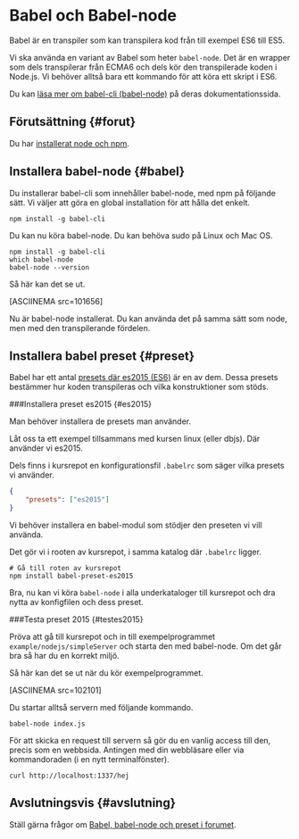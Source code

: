 ---
...
Babel och Babel-node
==================================

Babel är en transpiler som kan transpilera kod från till exempel ES6 till ES5.

Vi ska använda en variant av Babel som heter `babel-node`. Det är en wrapper som dels transpilerar från ECMA6 och dels kör den transpilerade koden i Node.js. Vi behöver alltså bara ett kommando för att köra ett skript i ES6.

Du kan [läsa mer om babel-cli (babel-node)](https://babeljs.io/docs/usage/cli/) på deras dokumentationssida.



Förutsättning {#forut}
-----------------------------------

Du har [installerat node och npm](labbmiljo/node-och-npm).



Installera babel-node {#babel}
-----------------------------------

Du installerar  babel-cli som innehåller babel-node, med npm på följande sätt. Vi väljer att göra en global installation för att hålla det enkelt.

```text
npm install -g babel-cli
```

Du kan nu köra babel-node. Du kan behöva sudo på Linux och Mac OS.

```text
npm install -g babel-cli
which babel-node
babel-node --version
```

Så här kan det se ut.

[ASCIINEMA src=101656]

Nu är babel-node installerat. Du kan använda det på samma sätt som node, men med den transpilerande fördelen.



Installera babel preset {#preset}
-----------------------------------

Babel har ett antal [presets där es2015 (ES6)](https://babeljs.io/docs/plugins/preset-es2015/) är en av dem. Dessa presets bestämmer hur koden transpileras och vilka konstruktioner som stöds.



###Installera preset es2015 {#es2015}

Man behöver installera de presets man använder.

Låt oss ta ett exempel tillsammans med kursen linux (eller dbjs). Där använder vi es2015.

Dels finns i kursrepot en konfigurationsfil `.babelrc` som säger vilka presets vi använder.

```json
{
    "presets": ["es2015"]
}
```

Vi behöver installera en babel-modul som stödjer den preseten vi vill använda.

Det gör vi i rooten av kursrepot, i samma katalog där `.babelrc` ligger.

```text
# Gå till roten av kursrepot
npm install babel-preset-es2015
```

Bra, nu kan vi köra `babel-node` i alla underkataloger till kursrepot och dra nytta av konfigfilen och dess preset.



###Testa preset 2015 {#testes2015}

Pröva att gå till kursrepot och in till exempelprogrammet `example/nodejs/simpleServer` och starta den med babel-node. Om det går bra så har du en korrekt miljö.

Så här kan det se ut när du kör exempelprogrammet.

[ASCIINEMA src=102101]

Du startar alltså servern med följande kommando.

```text
babel-node index.js
```

För att skicka en request till servern så gör du en vanlig access till den, precis som en webbsida. Antingen med din webbläsare eller via kommandoraden (i en nytt terminalfönster).

```text
curl http://localhost:1337/hej
```



Avslutningsvis {#avslutning}
--------------------------------------

Ställ gärna frågor om [Babel, babel-node och preset i forumet](t/6182).
